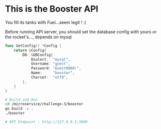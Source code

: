 # This is the Booster API
You fill its tanks with Fuel...seem legit ! :)

Before running API server, you should set the database config with yours or the rocket's..., depends on mysql
```go
func GetConfig() *Config {
	return &Config{
		DB: &DBConfig{
			Dialect:  "mysql",
			Username: "guest",
			Password: "Guest0000!",
			Name:     "booster",
			Charset:  "utf8",
		},
	}
}
```

```bash
# Build and Run
cd /microservice/challenge-3/booster 
go build -v .
./booster

# API Endpoint : http://127.0.0.1:3000
```

